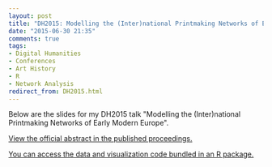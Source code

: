 ```yaml
---
layout: post
title: "DH2015: Modelling the (Inter)national Printmaking Networks of Early Modern Europe"
date: "2015-06-30 21:35"
comments: true
tags:
- Digital Humanities
- Conferences
- Art History
- R
- Network Analysis
redirect_from: DH2015.html
---
```


Below are the slides for my DH2015 talk "Modelling the (Inter)national Printmaking Networks of Early Modern Europe".

[View the official abstract in the published proceedings.](http://dh2015.org/abstracts/xml/LINCOLN_Matthew_Modelling_the__Inter_National_Pri/LINCOLN_Matthew_Modelling_the__Inter_National_Printmaki.html)

[You can access the data and visualization code bundled in an R package.](http://artinterp.org/dh2015/dh2015_0.1.tar.gz)

<script async class="speakerdeck-embed" data-id="52b80212233c461e95b4e0bf9d7f95da" data-ratio="1.33333333333333" src="//speakerdeck.com/assets/embed.js"></script>
